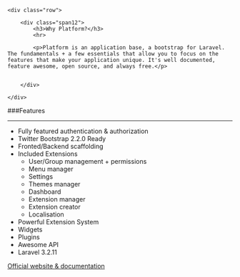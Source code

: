 <div class="hero-table">

	<div class="row">

		<div class="span12">
			<h3>Why Platform?</h3>
			<hr>

			<p>Platform is an application base, a bootstrap for Laravel. The fundamentals + a few essentials that allow you to focus on the features that make your application unique. It's well documented, feature awesome, open source, and always free.</p>


		</div>

	</div>

</div>

###Features

-----------

* Fully featured authentication & authorization
* Twitter Bootstrap 2.2.0 Ready
* Fronted/Backend scaffolding
* Included Extensions
  * User/Group management + permissions
  * Menu manager
  * Settings
  * Themes manager
  * Dashboard
  * Extension manager
  * Extension creator
  * Localisation
* Powerful Extension System
* Widgets
* Plugins
* Awesome API
* Laravel 3.2.11


[Official website & documentation](http://www.getplatform.com)
